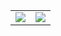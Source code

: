 <div class="stats">
  <table cellpadding="0" cellspacing="0">
    <tr>
      <td>
        <img src="https://github-readme-stats.vercel.app/api?username=Tialo&&show_icons=true&count_private=true&hide_border=true&&hide=issues,contribs&theme=dracula">
      </td>
      <td>
        <img src="https://github-readme-stats.vercel.app/api/top-langs/?username=Tialo&&layout=compact&hide_border=true&theme=dracula">
      </td>
    </tr>
  </table>
</div>
